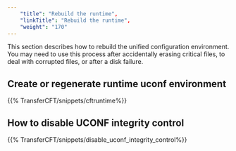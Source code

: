 ```yaml
---
    "title": "Rebuild the runtime",
    "linkTitle": "Rebuild the runtime",
    "weight": "170"
---
```

This section describes how to rebuild the unified configuration environment. You may need to use this process after accidentally erasing critical files, to deal with corrupted files, or after a disk failure.

<span id="Create_regenerate_runtime_uconf"></span>

Create or regenerate runtime uconf environment
----------------------------------------------

{{% TransferCFT/snippets/cftruntime%}}

How to disable UCONF integrity control
--------------------------------------

{{% TransferCFT/snippets/disable_uconf_integrity_control%}}
